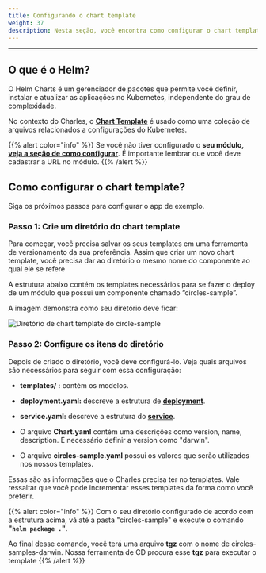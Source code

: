 ```yaml
---
title: Configurando o chart template
weight: 37
description: Nesta seção, você encontra como configurar o chart template no ambiente do Charles.
---
```


---

## **O que é o Helm?**

O Helm Charts é um gerenciador de pacotes que permite você definir, instalar e atualizar as aplicações no Kubernetes, independente do grau de complexidade.  

No contexto do Charles, o [**Chart Template**](https://helm.sh/docs/chart_template_guide/getting_started/) é usado como uma coleção de arquivos relacionados a configurações do Kubernetes. 

{{% alert color="info" %}}
Se você não tiver configurado o **seu módulo,** [**veja a seção de como configurar**](/pt/primeiros-passos/criando-seu-primeiro-módulo/visao-geral/). É importante lembrar que você deve cadastrar a URL no módulo.
{{% /alert %}}

## Como configurar o chart template? 

Siga os próximos passos para configurar o app de exemplo.

### **Passo 1: Crie um diretório do chart template**

Para começar, você precisa salvar os seus templates em uma ferramenta de versionamento da sua preferência. Assim que criar um novo chart template, você precisa dar ao diretório o mesmo nome do componente ao qual ele se refere 

 A estrutura abaixo contém os templates necessários para se fazer o deploy de um módulo que possui um componente chamado “circles-sample”. 

A imagem demonstra como seu diretório deve ficar:  

![ Diret&#xF3;rio de chart template do circle-sample](/shared/screen-shot-2020-08-13-at-09.16.04.png)

### Passo 2: Configure os itens do diretório 

Depois de criado o diretório, você deve configurá-lo. Veja quais arquivos são necessários para seguir com essa configuração: 

* **templates/ :** contém os modelos. 
* **deployment.yaml:** descreve a estrutura de [**deployment**](https://kubernetes.io/docs/concepts/workloads/controllers/deployment/).
* **service.yaml:** descreve a estrutura do [**service**](https://kubernetes.io/docs/concepts/services-networking/service/). 

* O arquivo **Chart.yaml** contém uma descrições como version, name, description. É necessário definir a version como "darwin". 
* O arquivo **circles-sample.yaml** possui os valores que serão utilizados nos nossos templates. 

Essas são as informações que o Charles precisa ter no templates. Vale ressaltar que você pode incrementar esses templates da forma como você preferir.

{{% alert color="info" %}}
Com o seu diretório configurado de acordo com a estrutura acima, vá até a pasta "circles-sample" e execute o comando  **"`helm package .`"**.  

Ao final desse comando, você terá uma arquivo **tgz** com o nome de circles-samples-darwin. Nossa ferramenta de CD procura esse **tgz** para executar o template
{{% /alert %}}
